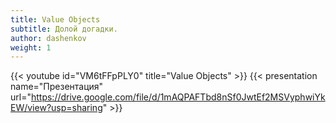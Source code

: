```yaml
---
title: Value Objects
subtitle: Долой догадки.
author: dashenkov
weight: 1
---
```


{{< youtube id="VM6tFFpPLY0" title="Value Objects" >}}
{{< presentation name="Презентация" url="https://drive.google.com/file/d/1mAQPAFTbd8nSf0JwtEf2MSVyphwiYkEW/view?usp=sharing" >}}
